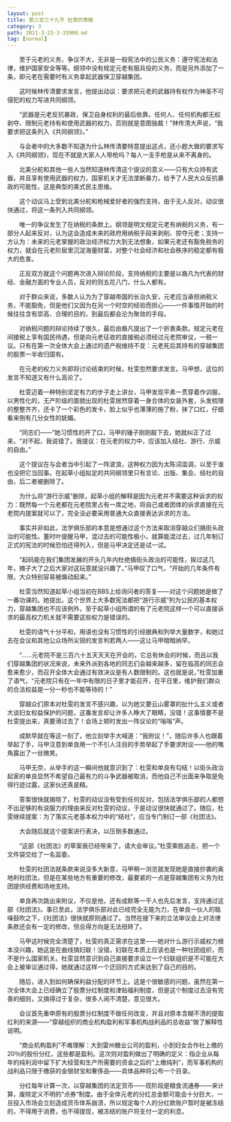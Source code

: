 ```yaml
---
layout: post
title: 第三百三十九节 杜雯的策略
category: 3
path: 2011-3-23-3-33900.md
tag: [normal]
---
```


　　至于元老的义务，争议不大，无非是一般宪法中的公民义务：遵守宪法和法律，维护国家安全等等。纲领中没有规定元老有服兵役的义务，而是另外添加了一条，即元老在需要时有义务拿起武器保卫穿越集团。

　　这时候林传清要求发言，他提出动议：要求把元老的武器持有权作为神圣不可侵犯的权力写进共同纲领。

　　“武器是元老反抗暴政，保卫自身权利的最后依靠。任何人、任何机构都无权剥夺、限制元老持有和使用武器的权力，否则就是意图独裁！”林传清大声说，“我要求把这条列入《共同纲领》。”

　　与会者中的大多数不知道为什么林传清要特意提出这点，还小题大做的要求写入《共同纲领》，现在不就是大家人人带枪吗？每人一支手枪是从来不离身的。

　　北美分舵和其他一些人当然知道林传清这个提议的意义——只有大众持有武器，并且享有使用武器的权力，国家机关才无法垄断暴力，给予了人民大众反抗暴政的可能性，这是典型的美式民主思维。

　　这个动议马上受到北美分舵和枪械爱好者的强烈支持，由于无人反对，动议很快通过，将这一条列入共同纲领。

　　唯一的争议发生了在纳税的条款上。纲领是明文规定元老有纳税的义务，有一部分人起来反对，认为这会造成未来的政府用纳税手段来剥削、掠夺元老；支持一方认为：未来的元老掌握的政治经济权力大到无法想象，如果元老还有豁免税务的权力，就会在元老阶层里沉淀海量财富，对整个社会经济和社会秩序的稳定都有极大的危害。

　　正反双方就这个问题再次进入辩论阶段，支持纳税的主要是以裔凡为代表的财经、金融方面的专业人员，反对的则五花八门，什么人都有。

　　对于群众来说，多数人认为为了穿越帝国的长治久安，元老应当承担纳税义务，不能豁免，但是他们又因为在另一个时空的经验而担心——一件事情开始的时候往往含有崇高、合理的目的，到最后都会沦为聚敛的手段。

　　对纳税问题的辩论持续了很久，最后由裔凡提出了一个折衷条款。规定元老在间接税上享有国民待遇，但是向元老征收的直接税必须经过元老院审议，一税一议。只有在第一次全体大会上通过的遗产税维持不变：元老死后其持有的穿越集团的股票一半收归国有。

　　在元老的权力义务即将讨论结束的时候，杜雯忽然要求发言。马甲想，这位的发言不知道又有什么高论了。

　　杜雯迈着一种特别坚定有力的步子走上讲台，马甲发现平素一贯穿着作训服，以男性化的，无产阶级的面貌出现的杜雯居然穿着一身合体的女装外套，头发梳理的整整齐齐，还卡了一个彩色的发卡，脸上似乎也薄薄的施了粉，抹了口红，仔细看来倒有几分女性的妩媚。

　　“同志们——”她习惯性的开了口，马甲的锤子刚刚敲下去，她就纠正了过来，“对不起，我说错了。我提议：在元老的权力中，应该加入结社、游行、示威的自由。”

　　这个提议在与会者当中引起了一阵波浪，这种权力因为太陈词滥调，以至于谁也没把它当回事。在起草小组拟定的共同纲领里只有言论、出版、集会、结社的自由，后二者被删除了。

　　为什么将“游行示威”删除，起草小组的解释是因为元老并不需要这种诉求的权力：既然每一个元老都在元老院里占有一席之地，将自己或者团体的诉求直接在元老院内提案就可以了，完全没必要采用普通大众直接表达诉求的方法。

　　事实并非如此，法学俱乐部的本意是想通过这个方法来取消穿越众们搞街头政治的可能性。董时叶提醒马甲，混过去的可能性极小，就算能混过去，过几年制订正式的宪法的时候恐怕还得列入，但是马甲决定还是试一试。

　　“起码能在我们集团发展的开头几年内杜绝搞街头政治的可能性，挨过这几年，摊子大了之后大家对这玩意就没兴趣了。”马甲叹了口气，“开始的几年条件有限，大众特别容易被煽动起来。”

　　杜雯当然知道起草小组当初在BBS上给询问者的答复——对这个问题她是做了一番功课的。她提出，这个世界上大多数宪法都把“游行示威”列为公民的基本权力，穿越集团也不应该例外，至于起草小组所谓的有了元老院这样一个可以直接诉求的最高权力机关就不需要这些权力是错误的。

　　杜雯的语气十分平和，用语也没有习惯性的引经据典和列举大量数字，和她过去在会议和其他公众场所尖锐的发言判若两人——这让马甲暗暗纳罕。

　　“……元老院不是三百六十五天天天在开会的，它总有休会的时候，而且以我们穿越集团的状况来说，未来外派到各地的同志们会越来越多，留在临高的同志会愈来愈少，而召开全体大会通过有效决议是有人数限制的。这也就是说，”杜雯加重了语气，“元老院只有在一年中有限的日子里才能召开，在平日里，维护我们群众的合法权益是一分一秒也不能等待的！”

　　穿越众们原本对杜雯的发言不感兴趣，以为她又要云山雾罩的扯什么主义或者大谈妇女权益保护的问题，这番发言却让许多人睁大了眼睛，没错！这事情要不是杜雯提出来，真要滑过去了！会场上顿时发出一阵议论的“嗡嗡”声。

　　成默早就在等这一刻了，他立刻举手大喊道：“我附议！”，随后许多人也跟着举起了手，马甲注意到单良用一个不引人注目的手势举起了手要求附议——他的嘴角露出了一丝微笑。

　　马甲无奈，从举手的这一瞬间他就意识到了：杜雯和单良有勾结！以街头政治起家的单良显然不希望自己最有力的斗争武器被取消，而他自己不出面来争取是免得行迹过露，这家伙还真是精。

　　答案很快就揭晓了，杜雯的动议没有受到任何反对，包括法学俱乐部的人都想不出足够的有说服力的理由来反对杜雯的动议，于是动议很快就通过了。随后，杜雯继续提案：为了落实元老基本权力中的“结社”，应当专门制订一部《社团法》。

　　大会随后就这个提案进行表决，以压倒多数通过。

　　“这部《社团法》的草案我已经带来了，请大会审议。”杜雯乘胜追击，把一个文件袋交给了一名监委。

　　杜雯的社团法就条款来说没多大新意，马甲稍一浏览就发现她是直接抄袭的奥地利社团法，但是在某些地方有重要的修改，最要紧的一点是穿越集团有义务为社团提供经费和场地支持。

　　单良再次跳出来附议，不仅是他，还有成默等一干人也先后发言，支持通过这部《社团法》。事已至此，法学俱乐部对此已经完全无能为力，在单良一伙人的聒噪鼓吹之下，《社团法》很快就原则通过了。当然在接下来的立法审议会上对法律条款还会有一定的修改，但总得方向是无法扭转了。

　　马甲这时候完全清楚了，杜雯的真正需求在这里——她对什么游行示威权力根本没兴趣，她这是在曲线搞妇联！没错，妇联在本质上应该也是一种社团组织，而不是什么国家机关。杜雯显然意识到自己直接要求设立一个妇联组织是不可能在大会上被审议通过得，她就通过这样一个迂回的方式来达到了自己的目的。

　　随后，进入到如何确保利益分配的环节上。这是个很敏感的问题，虽然在第一次全体大会上已经确立了股票分红制度和津贴福利制度，但是这个制度过去没有完善的细则，又搞得过于复杂，很多人闹不清楚，意见很大。

　　会议首先重申原有的股票分红制度不做任何改变，并且对原本含糊不清的提取红利的来源——“穿越组织的商业机构盈利和军事机构战利品的总收益”做了解释性说明。

　　“商业机构盈利”不难理解：大到雷州糖业公司的盈利，小到妇女合作社上缴的20％的股份分红，这些都是盈利。这次则对盈利做出了明确的定义：指企业从每年的纯利润中留下扩大经营和生产所需要的资金之后的“上缴纯利”，而军事机构的战利品只限于缴获的金银财宝和奢侈品——具体品种将公布一个目录。

　　分红每年计算一次，以穿越集团的法定货币——现阶段是粮食流通券——来计算，废除定义不明的“点券”制度。由于全体元老的分红总金额可能会十分巨大，一旦投入市场会立刻造成货币体系崩溃，所以规定每个人的分红款账户暂时是被冻结的，不得用于消费，也不得提现，被冻结的账户将支付一定的利息。
